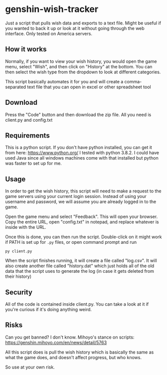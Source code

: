 # genshin-wish-tracker

Just a script that pulls wish data and exports to a text file. Might be useful if you wanted to back it up or look at it without going through the web interface.
Only tested on America servers.

## How it works

Normally, if you want to view your wish history, you would open the game menu, select "Wish", and then click on "History" at the bottom.
You can then select the wish type from the dropdown to look at different categories.

This script basically automates it for you and will create a comma-separated text file that you can open in excel or other spreadsheet tool

## Download

Press the "Code" button and then download the zip file. All you need is client.py and config.txt

## Requirements

This is a python script. If you don't have python installed, you can get it from here: https://www.python.org/
I tested with python 3.8.2. I could have used Java since all windows machines come with that installed but python was faster to set up for me.

## Usage 

In order to get the wish history, this script will need to make a request to the game servers using your current login session. Instead of using your username and password, we will assume you are already logged in to the game.

Open the game menu and select "Feedback". This will open your browser. Copy the entire URL, open "config.txt" in notepad, and replace whatever is inside with the URL.

Once this is done, you can then run the script. Double-click on it might work if PATH is set up for `.py` files, or open command prompt and run

````
py client.py
````

When the script finishes running, it will create a file called "log.csv". It will also create another file called "history.dat" which just holds all of the old data that the script uses to generate the log (in case it gets deleted from their history)

## Security

All of the code is contained inside client.py. You can take a look at it if you're curious if it's doing anything weird.

## Risks

Can you get banned? I don't know. 
Mihoyo's stance on scripts: https://genshin.mihoyo.com/en/news/detail/5763

All this script does is pull the wish history which is basically the same as what the game does, and doesn't affect progress, but who knows.

So use at your own risk.
